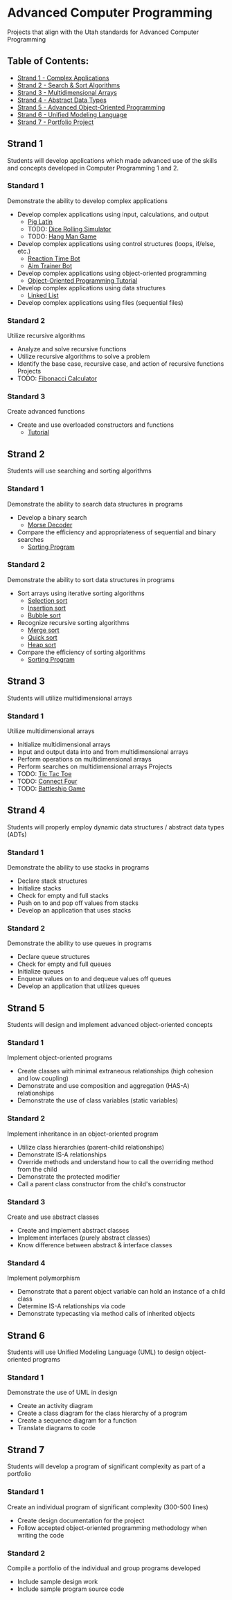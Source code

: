 # Advanced Computer Programming
Projects that align with the Utah standards for Advanced Computer Programming

## Table of Contents:

* [Strand 1 - Complex Applications](#Strand-1)
* [Strand 2 - Search & Sort Algorithms](#Strand-2)
* [Strand 3 - Multidimensional Arrays](#Strand-3)
* [Strand 4 - Abstract Data Types](#Strand-4)
* [Strand 5 - Advanced Object-Oriented Programming](#Strand-5)
* [Strand 6 - Unified Modeling Language](#Strand-6)
* [Strand 7 - Portfolio Project](#Strand-7)


## Strand 1
Students will develop applications which made advanced use of the skills and concepts developed in Computer Programming 1 and 2.

### Standard 1
Demonstrate the ability to develop complex applications
* Develop complex applications using input, calculations, and output
  * [Pig Latin](./projects/strand_one/pig_latin.md)
  * TODO: [Dice Rolling Simulator](./projects/strand_one/dice_roller.md)
  * TODO: [Hang Man Game](./projects/strand_one/dice_roller.md)
* Develop complex applications using control structures (loops, if/else, etc.)
  * [Reaction Time Bot](./projects/strand_one/human_benchmark_reaction.md)
  * [Aim Trainer Bot](./projects/strand_one/human_benchmark_aim.md)
* Develop complex applications using object-oriented programming
  * [Object-Oriented Programming Tutorial](./projects/strand_one/OOP.md)
* Develop complex applications using data structures
  * [Linked List](./projects/strand_one/linked_list.md)
* Develop complex applications using files (sequential files)

### Standard 2
Utilize recursive algorithms
* Analyze and solve recursive functions
* Utilize recursive algorithms to solve a problem
* Identify the base case, recursive case, and action of recursive functions
Projects
* TODO: [Fibonacci Calculator](./projects/strand_one/fibonacci.md)

### Standard 3
Create advanced functions
* Create and use overloaded constructors and functions
  * [Tutorial](https://www.kite.com/python/answers/how-to-overload-a-constructor-in-python)

## Strand 2
Students will use searching and sorting algorithms

### Standard 1
Demonstrate the ability to search data structures in programs
* Develop a binary search
  * [Morse Decoder](./projects/strand_two/morse_decoder.md)
* Compare the efficiency and appropriateness of sequential and binary searches
  * [Sorting Program](./projects/strand_two/sorting_algorithms.md)

### Standard 2
Demonstrate the ability to sort data structures in programs
* Sort arrays using iterative sorting algorithms
  * [Selection sort](./projects/strand_two/selection_sort.md)
  * [Insertion sort](./projects/strand_two/insertion_sort.md)
  * [Bubble sort](./projects/strand_two/bubble_sort.md)
* Recognize recursive sorting algorithms
  * [Merge sort](./projects/strand_two/merge_sort.md)
  * [Quick sort](./projects/strand_two/quick_sort.md)
  * [Heap sort](./projects/strand_two/heap_sort.md)
* Compare the efficiency of sorting algorithms
  * [Sorting Program](./projects/strand_two/sorting_algorithms.md)

## Strand 3
Students will utilize multidimensional arrays

### Standard 1
Utilize multidimensional arrays
* Initialize multidimensional arrays
* Input and output data into and from multidimensional arrays
* Perform operations on multidimensional arrays
* Perform searches on multidimensional arrays
Projects
* TODO: [Tic Tac Toe](./projects/strand_three/tic_tac_toe.md)
* TODO: [Connect Four](./projects/strand_three/connect_four.md)
* TODO: [Battleship Game](./projects/strand_three/battleship.md)

## Strand 4
Students will properly employ dynamic data structures / abstract data types (ADTs)

### Standard 1
Demonstrate the ability to use stacks in programs
* Declare stack structures
* Initialize stacks
* Check for empty and full stacks
* Push on to and pop off values from stacks
* Develop an application that uses stacks

### Standard 2
Demonstrate the ability to use queues in programs
* Declare queue structures
* Check for empty and full queues
* Initialize queues
* Enqueue values on to and dequeue values off queues
* Develop an application that utilizes queues

## Strand 5
Students will design and implement advanced object-oriented concepts

### Standard 1
Implement object-oriented programs
* Create classes with minimal extraneous relationships (high cohesion and low coupling)
* Demonstrate and use composition and aggregation (HAS-A) relationships
* Demonstrate the use of class variables (static variables)

### Standard 2
Implement inheritance in an object-oriented program
* Utilize class hierarchies (parent-child relationships)
* Demonstrate IS-A relationships
* Override methods and understand how to call the overriding method from the child
* Demonstrate the protected modifier
* Call a parent class constructor from the child's constructor

### Standard 3
Create and use abstract classes
* Create and implement abstract classes
* Implement interfaces (purely abstract classes)
* Know difference between abstract & interface classes

### Standard 4
Implement polymorphism
* Demonstrate that a parent object variable can hold an instance of a child class
* Determine IS-A relationships via code
* Demonstrate typecasting via method calls of inherited objects

## Strand 6
Students will use Unified Modeling Language (UML) to design object-oriented programs

### Standard 1
Demonstrate the use of UML in design
* Create an activity diagram
* Create a class diagram for the class hierarchy of a program
* Create a sequence diagram for a function
* Translate diagrams to code

## Strand 7
Students will develop a program of significant complexity as part of a portfolio

### Standard 1
Create an individual program of significant complexity (300-500 lines)
* Create design documentation for the project
* Follow accepted object-oriented programming methodology when writing the code

### Standard 2
Compile a portfolio of the individual and group programs developed
* Include sample design work
* Include sample program source code
